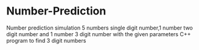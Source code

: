 # Number-Prediction
Number prediction simulation
5 numbers single digit number,1 number two digit number and 1 number 3 digit number
with the given parameters C++ program to find 3 digit numbers
